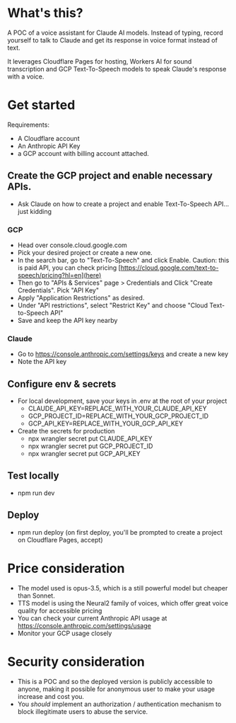 # What's this?

A POC of a voice assistant for Claude AI models. Instead of typing, record yourself to talk to Claude and get its response in voice format instead of text. 

It leverages Cloudflare Pages for hosting, Workers AI for sound transcription and GCP Text-To-Speech models to speak Claude's response with a voice.

# Get started

Requirements:
- A Cloudflare account
- An Anthropic API Key
- a GCP account with billing account attached. 

## Create the GCP project and enable necessary APIs. 
- Ask Claude on how to create a project and enable Text-To-Speech API... just kidding

### GCP
- Head over console.cloud.google.com
- Pick your desired project or create a new one. 
- In the search bar, go to "Text-To-Speech" and click Enable. Caution: this is paid API, you can check pricing [https://cloud.google.com/text-to-speech/pricing?hl=en](here)
- Then go to "APIs & Services" page > Credentials and Click "Create Credentials". Pick "API Key"
- Apply "Application Restrictions" as desired.
- Under "API restrictions", select "Restrict Key" and choose "Cloud Text-to-Speech API"
- Save and keep the API key nearby

### Claude
- Go to https://console.anthropic.com/settings/keys and create a new key
- Note the API key

## Configure env & secrets
- For local development, save your keys in .env at the root of your project
    - CLAUDE_API_KEY=REPLACE_WITH_YOUR_CLAUDE_API_KEY
    - GCP_PROJECT_ID=REPLACE_WITH_YOUR_GCP_PROJECT_ID
    - GCP_API_KEY=REPLACE_WITH_YOUR_GCP_API_KEY
- Create the secrets for production
   - npx wrangler secret put CLAUDE_API_KEY
   - npx wrangler secret put GCP_PROJECT_ID
   - npx wrangler secret put GCP_API_KEY

## Test locally
- npm run dev

## Deploy
- npm run deploy (on first deploy, you'll be prompted to create a project on Cloudflare Pages, accept)

# Price consideration
- The model used is opus-3.5, which is a still powerful model but cheaper than Sonnet. 
- TTS model is using the Neural2 family of voices, which offer great voice quality for accessible pricing
- You can check your current Anthropic API usage at https://console.anthropic.com/settings/usage
- Monitor your GCP usage closely 

# Security consideration
- This is a POC and so the deployed version is publicly accessible to anyone, making it possible for anonymous user to make your usage increase and cost you.
- You *should* implement an authorization / authentication mechanism to block illegitimate users to abuse the service.